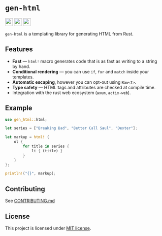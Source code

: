 # `gen-html`

[<img height="25" src="https://img.shields.io/crates/v/gen-html?style=for-the-badge&logo=rust">](https://crates.io/crates/gen-html/)
[<img height="25" src="https://img.shields.io/badge/docs.rs-66c2a5?style=for-the-badge&logo=docs.rs&labelColor=555555">](https://docs.rs/gen-html/latest/gen_html/)
[<img height="25" src="https://img.shields.io/github/actions/workflow/status/din0x/gen-html/ci.yml?style=for-the-badge">](https://github.com/din0x/gen-html/actions/workflows/ci.yml)

`gen-html` is a templating library for generating HTML from Rust.

## Features

 - **Fast** — `html!` macro generates code that is as fast as writing to a string by hand.
 - **Conditional rendering** — you can use `if`, `for` and `match` inside your templates.
 - **Automatic escaping**, however you can opt-out using `Raw<T>`.
 - **Type safety** — HTML tags and attributes are checked at compile time.
 - Integration with the rust web ecosystem (`axum`, `actix-web`).

## Example

```rust
use gen_html::html;

let series = ["Breaking Bad", "Better Call Saul", "Dexter"];

let markup = html! {
    ol {
        for title in series {
            li { (title) }
        }
    }
};

println!("{}", markup);
```

## Contributing

See [CONTRIBUTING.md](CONTRIBUTING.md)

## License

This project is licensed under [MIT license](LICENSE).
